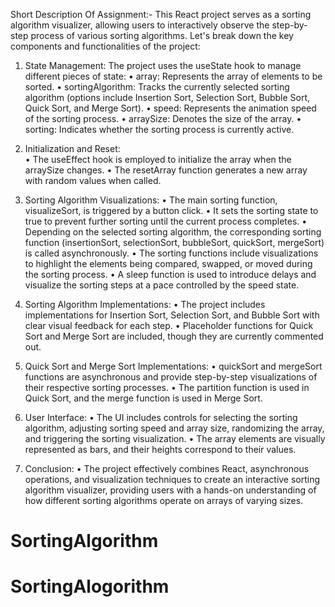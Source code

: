 Short Description Of Assignment:-
This React project serves as a sorting algorithm visualizer, allowing users to interactively observe the step-by-step process of various sorting algorithms. Let's break down the key components and functionalities of the project:

1. State Management:
The project uses the useState hook to manage different pieces of state:
•	array: Represents the array of elements to be sorted.
•	sortingAlgorithm: Tracks the currently selected sorting algorithm (options include Insertion Sort, Selection Sort, Bubble Sort, Quick Sort, and Merge Sort).
•	speed: Represents the animation speed of the sorting process.
•	arraySize: Denotes the size of the array.
•	sorting: Indicates whether the sorting process is currently active.
2. Initialization and Reset:	
•	The useEffect hook is employed to initialize the array when the arraySize changes.
•	The resetArray function generates a new array with random values when called.
3. Sorting Algorithm Visualizations:
•	The main sorting function, visualizeSort, is triggered by a button click.
•	It sets the sorting state to true to prevent further sorting until the current process completes.
•	Depending on the selected sorting algorithm, the corresponding sorting function (insertionSort, selectionSort, bubbleSort, quickSort, mergeSort) is called asynchronously.
•	The sorting functions include visualizations to highlight the elements being compared, swapped, or moved during the sorting process.
•	A sleep function is used to introduce delays and visualize the sorting steps at a pace controlled by the speed state.

4. Sorting Algorithm Implementations:
•	The project includes implementations for Insertion Sort, Selection Sort, and Bubble Sort with clear visual feedback for each step.
•	Placeholder functions for Quick Sort and Merge Sort are included, though they are currently commented out.
5. Quick Sort and Merge Sort Implementations:
•	quickSort and mergeSort functions are asynchronous and provide step-by-step visualizations of their respective sorting processes.
•	The partition function is used in Quick Sort, and the merge function is used in Merge Sort.
6. User Interface:
•	The UI includes controls for selecting the sorting algorithm, adjusting sorting speed and array size, randomizing the array, and triggering the sorting visualization.
•	The array elements are visually represented as bars, and their heights correspond to their values.

7. Conclusion:
•	The project effectively combines React, asynchronous operations, and visualization techniques to create an interactive sorting algorithm visualizer, providing users with a hands-on understanding of how different sorting algorithms operate on arrays of varying sizes.
# SortingAlgorithm
# SortingAlogorithm
